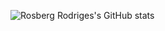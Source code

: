 <!--
### Saudações 👋
- 🔭 I’m currently working on ...
- 🌱 I’m currently learning ...
- 👯 I’m looking to collaborate on ...
- 🤔 I’m looking for help with ...
- 💬 Ask me about ...
- 📫 How to reach me: ...
- 😄 Pronouns: ...
- ⚡ Fun fact: ...
-->
![Rosberg Rodriges's GitHub stats](https://github-readme-stats.vercel.app/api?username=rosbergrodrigues&show_icons=true&theme=dracula)
